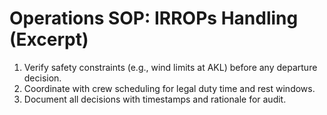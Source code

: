 # Operations SOP: IRROPs Handling (Excerpt)

1. Verify safety constraints (e.g., wind limits at AKL) before any departure decision.
2. Coordinate with crew scheduling for legal duty time and rest windows.
3. Document all decisions with timestamps and rationale for audit.

